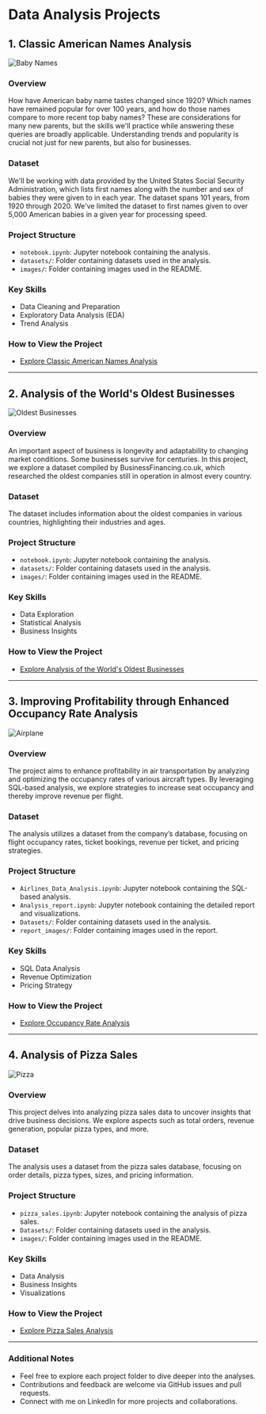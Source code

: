 # Data Analysis Projects

## 1. Classic American Names Analysis

![Baby Names](images/baby_names.jpg)

### Overview
How have American baby name tastes changed since 1920? Which names have remained popular for over 100 years, and how do those names compare to more recent top baby names? These are considerations for many new parents, but the skills we'll practice while answering these queries are broadly applicable. Understanding trends and popularity is crucial not just for new parents, but also for businesses.

### Dataset
We'll be working with data provided by the United States Social Security Administration, which lists first names along with the number and sex of babies they were given to in each year. The dataset spans 101 years, from 1920 through 2020. We've limited the dataset to first names given to over 5,000 American babies in a given year for processing speed.

### Project Structure
- `notebook.ipynb`: Jupyter notebook containing the analysis.
- `datasets/`: Folder containing datasets used in the analysis.
- `images/`: Folder containing images used in the README.

### Key Skills
- Data Cleaning and Preparation
- Exploratory Data Analysis (EDA)
- Trend Analysis

### How to View the Project
- [Explore Classic American Names Analysis](https://github.com/Pranshulx26/SQL_PROJECTS/blob/main/Analyzing%20American%20Baby%20Name%20Trends/notebook.ipynb)

---

## 2. Analysis of the World's Oldest Businesses

![Oldest Businesses](images/400px-Eingang_zum_St._Peter_Stiftskeller.jpg)

### Overview
An important aspect of business is longevity and adaptability to changing market conditions. Some businesses survive for centuries. In this project, we explore a dataset compiled by BusinessFinancing.co.uk, which researched the oldest companies still in operation in almost every country.

### Dataset
The dataset includes information about the oldest companies in various countries, highlighting their industries and ages.

### Project Structure
- `notebook.ipynb`: Jupyter notebook containing the analysis.
- `datasets/`: Folder containing datasets used in the analysis.
- `images/`: Folder containing images used in the README.

### Key Skills
- Data Exploration
- Statistical Analysis
- Business Insights

### How to View the Project
- [Explore Analysis of the World's Oldest Businesses](https://github.com/Pranshulx26/SQL_PROJECTS/blob/main/analysis_of_the_worlds_oldest_businesses/notebook.ipynb)

---

## 3. Improving Profitability through Enhanced Occupancy Rate Analysis

![Airplane](Airline_Data_Analysis/airplane.jpg)

### Overview
The project aims to enhance profitability in air transportation by analyzing and optimizing the occupancy rates of various aircraft types. By leveraging SQL-based analysis, we explore strategies to increase seat occupancy and thereby improve revenue per flight.

### Dataset
The analysis utilizes a dataset from the company’s database, focusing on flight occupancy rates, ticket bookings, revenue per ticket, and pricing strategies.

### Project Structure
- `Airlines_Data_Analysis.ipynb`: Jupyter notebook containing the SQL-based analysis.
- `Analysis_report.ipynb`: Jupyter notebook containing the detailed report and visualizations.
- `Datasets/`: Folder containing datasets used in the analysis.
- `report_images/`: Folder containing images used in the report.

### Key Skills
- SQL Data Analysis
- Revenue Optimization
- Pricing Strategy

### How to View the Project
- [Explore Occupancy Rate Analysis](https://github.com/Pranshulx26/SQL_PROJECTS/blob/main/Airline_Data_Analysis)

---

## 4. Analysis of Pizza Sales

![Pizza](pizza_sales/images/pizza.jpg)

### Overview
This project delves into analyzing pizza sales data to uncover insights that drive business decisions. We explore aspects such as total orders, revenue generation, popular pizza types, and more.

### Dataset
The analysis uses a dataset from the pizza sales database, focusing on order details, pizza types, sizes, and pricing information.

### Project Structure
- `pizza_sales.ipynb`: Jupyter notebook containing the analysis of pizza sales.
- `Datasets/`: Folder containing datasets used in the analysis.
- `images/`: Folder containing images used in the README.

### Key Skills
- Data Analysis
- Business Insights
- Visualizations

### How to View the Project
- [Explore Pizza Sales Analysis](https://github.com/Pranshulx26/SQL_PROJECTS/blob/main/pizza_sales/pizza_sales.ipynb)

---

### Additional Notes
- Feel free to explore each project folder to dive deeper into the analyses.
- Contributions and feedback are welcome via GitHub issues and pull requests.
- Connect with me on LinkedIn for more projects and collaborations.
